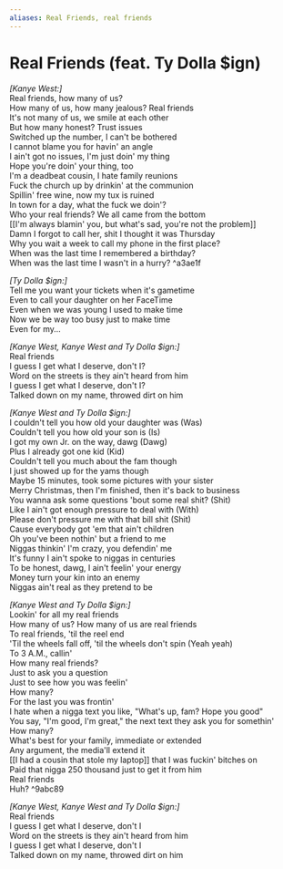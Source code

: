 ```yaml
---
aliases: Real Friends, real friends
---
```


# Real Friends (feat. Ty Dolla $ign)

_[Kanye West:]_  
Real friends, how many of us?  
How many of us, how many jealous? Real friends  
It's not many of us, we smile at each other  
But how many honest? Trust issues  
Switched up the number, I can't be bothered  
I cannot blame you for havin' an angle  
I ain't got no issues, I'm just doin' my thing  
Hope you're doin' your thing, too  
I'm a deadbeat cousin, I hate family reunions  
Fuck the church up by drinkin' at the communion  
Spillin' free wine, now my tux is ruined  
In town for a day, what the fuck we doin'?  
Who your real friends? We all came from the bottom  
[[I'm always blamin' you, but what's sad, you're not the problem]]  
Damn I forgot to call her, shit I thought it was Thursday  
Why you wait a week to call my phone in the first place?  
When was the last time I remembered a birthday?  
When was the last time I wasn't in a hurry? ^a3ae1f

_[Ty Dolla $ign:]_  
Tell me you want your tickets when it's gametime  
Even to call your daughter on her FaceTime  
Even when we was young I used to make time  
Now we be way too busy just to make time  
Even for my…  

_[Kanye West, Kanye West and Ty Dolla $ign:]_  
Real friends  
I guess I get what I deserve, don't I?  
Word on the streets is they ain't heard from him  
I guess I get what I deserve, don't I?  
Talked down on my name, throwed dirt on him  

_[Kanye West and Ty Dolla $ign:]_  
I couldn't tell you how old your daughter was (Was)  
Couldn't tell you how old your son is (Is)  
I got my own Jr. on the way, dawg (Dawg)  
Plus I already got one kid (Kid)  
Couldn't tell you much about the fam though  
I just showed up for the yams though  
Maybe 15 minutes, took some pictures with your sister  
Merry Christmas, then I'm finished, then it's back to business  
You wanna ask some questions 'bout some real shit? (Shit)  
Like I ain't got enough pressure to deal with (With)  
Please don't pressure me with that bill shit (Shit)  
Cause everybody got 'em that ain't children  
Oh you've been nothin' but a friend to me  
Niggas thinkin' I'm crazy, you defendin' me  
It's funny I ain't spoke to niggas in centuries  
To be honest, dawg, I ain't feelin' your energy  
Money turn your kin into an enemy  
Niggas ain't real as they pretend to be  

_[Kanye West and Ty Dolla $ign:]_  
Lookin' for all my real friends  
How many of us? How many of us are real friends  
To real friends, 'til the reel end  
'Til the wheels fall off, 'til the wheels don't spin (Yeah yeah)  
To 3 A.M., callin'  
How many real friends?  
Just to ask you a question  
Just to see how you was feelin'  
How many?  
For the last you was frontin'  
I hate when a nigga text you like, "What's up, fam? Hope you good"  
You say, "I'm good, I'm great," the next text they ask you for somethin'  
How many?  
What's best for your family, immediate or extended  
Any argument, the media'll extend it  
[[I had a cousin that stole my laptop]] that I was fuckin' bitches on  
Paid that nigga 250 thousand just to get it from him  
Real friends  
Huh?   ^9abc89

_[Kanye West, Kanye West and Ty Dolla $ign:]_  
Real friends  
I guess I get what I deserve, don't I  
Word on the streets is they ain't heard from him  
I guess I get what I deserve, don't I  
Talked down on my name, throwed dirt on him
